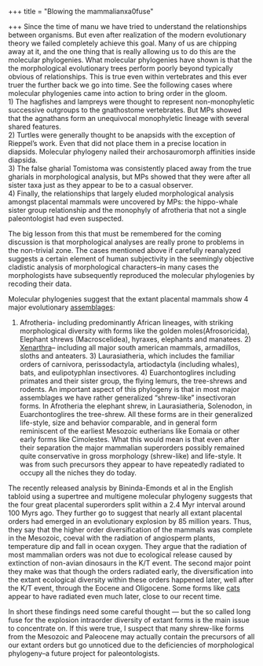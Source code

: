 +++
title = "Blowing the mammalianxa0fuse"

+++
Since the time of manu we have tried to understand the relationships
between organisms. But even after realization of the modern evolutionary
theory we failed completely achieve this goal. Many of us are chipping
away at it, and the one thing that is really allowing us to do this are
the molecular phylogenies. What molecular phylogenies have shown is that
the the morphological evolutionary trees perform poorly beyond typically
obvious of relationships. This is true even within vertebrates and this
ever truer the further back we go into time. See the following cases
where molecular phylogenies came into action to bring order in the
gloom.  
1\) The hagfishes and lampreys were thought to represent
non-monophyletic successive outgroups to the gnathostome vertebrates.
But MPs showed that the agnathans form an unequivocal monophyletic
lineage with several shared features.  
2\) Turtles were generally thought to be anapsids with the exception of
Rieppel’s work. Even that did not place them in a precise location in
diapsids. Molecular phylogeny nailed their archosauromorph affinities
inside diapsida.  
3\) The false gharial Tomistoma was consistently placed away from the
true gharials in morphological analysis, but MPs showed that they were
after all sister taxa just as they appear to be to a casual observer.  
4\) Finally, the relationships that largely eluded morphological
analysis amongst placental mammals were uncovered by MPs: the
hippo-whale sister group relationship and the monophyly of afrotheria
that not a single paleontologist had even suspected.

The big lesson from this that must be remembered for the coming
discussion is that morphological analyses are really prone to problems
in the non-trivial zone. The cases mentioned above if carefully
reanalyzed suggests a certain element of human subjectivity in the
seemingly objective cladistic analysis of morphological characters–in
many cases the morphologists have subsequently reproduced the molecular
phylogenies by recoding their data.

Molecular phylogenies suggest that the extant placental mammals show 4
major evolutionary
[assemblages](http://manollasa.blogspot.com/2006/03/some-musings-on-xenarthran-and.html):
1) Afrotheria- including predominantly African lineages, with striking
morphological diversity with forms like the golden moles(Afrosoricida),
Elephant shrews (Macroscelidea), hyraxes, elephants and manatees. 2)
[Xenarthra](http://manollasa.blogspot.com/2006/03/some-musings-on-xenarthran-and.html)–
including all major south american mammals, armadillos, sloths and
anteaters. 3) Laurasiatheria, which includes the familiar orders of
carnivora, perissodactyla, artiodactyla (including whales), bats, and
eulipotyphlan insectivores. 4) Euarchontoglires including primates and
their sister group, the flying lemurs, the tree-shrews and rodents. An
important aspect of this phylogeny is that in most major assemblages we
have rather generalized “shrew-like” insectivoran forms. In Afrotheria
the elephant shrew, in Laurasiatheria, Solenodon, in Euarchontoglires
the tree-shrew. All these forms are in their generalized life-style,
size and behavior comparable, and in general form reminiscent of the
earliest Mesozoic eutherians like Eomaia or other early forms like
Cimolestes. What this would mean is that even after their separation the
major mammalian superorders possibly remained quite conservative in
gross morphology (shrew-like) and life-style. It was from such
precursors they appear to have repeatedly radiated to occupy all the
niches they do today.

The recently released analysis by Bininda-Emonds et al in the English
tabloid using a supertree and multigene molecular phylogeny suggests
that the four great placental superorders split within a 2.4 Myr
interval around 100 Myrs ago. They further go to suggest that nearly all
extant placental orders had emerged in an evolutionary explosion by 85
million years. Thus, they say that the higher order diversification of
the mammals was complete in the Mesozoic, coeval with the radiation of
angiosperm plants, temperature dip and fall in ocean oxygen. They argue
that the radiation of most mammalian orders was not due to ecological
release caused by extinction of non-avian dinosaurs in the K/T event.
The second major point they make was that though the orders radiated
early, the diversification into the extant ecological diversity within
these orders happened later, well after the K/T event, through the
Eocene and Oligocene. Some forms like
[cats](http://manollasa.blogspot.com/2006/01/evolution-of-cats.html)
appear to have radiated even much later, close to our recent time.

In short these findings need some careful thought — but the so called
long fuse for the explosion intraorder diversity of extant forms is the
main issue to concentrate on. If this were true, I suspect that many
shrew-like forms from the Mesozoic and Paleocene may actually contain
the precursors of all our extant orders but go unnoticed due to the
deficiencies of morphological phylogeny–a future project for
paleontologists.
